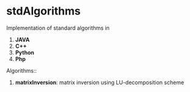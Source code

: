 stdAlgorithms
=============

Implementation of standard algorithms in 

1. <b>JAVA</b>
2. <b>C++</b>
3. <b>Python</b>
4. <b>Php</b>


Algorithms::

1. <b>matrixInversion</b>: matrix inversion using LU-decomposition scheme
